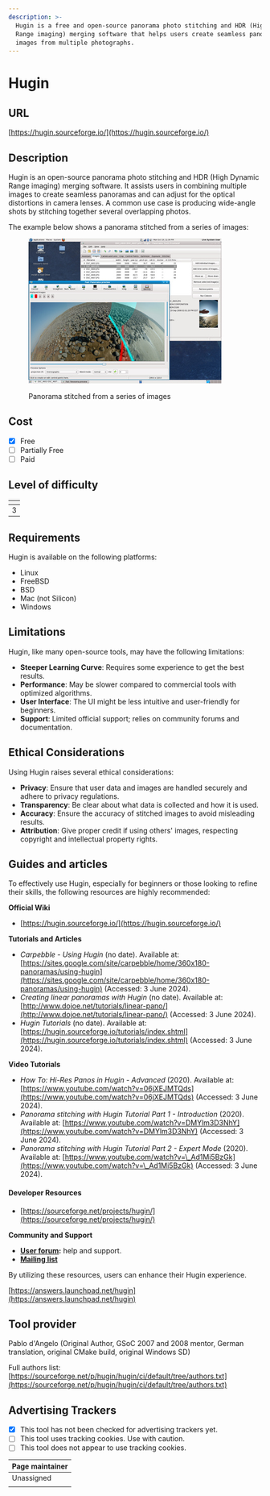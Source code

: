 ```yaml
---
description: >-
  Hugin is a free and open-source panorama photo stitching and HDR (High Dynamic
  Range imaging) merging software that helps users create seamless panoramic
  images from multiple photographs.
---
```


# Hugin

## URL

[https://hugin.sourceforge.io/](https://hugin.sourceforge.io/)

## Description

Hugin is an open-source panorama photo stitching and HDR (High Dynamic Range imaging) merging software. It assists users in combining multiple images to create seamless panoramas and can adjust for the optical distortions in camera lenses. A common use case is producing wide-angle shots by stitching together several overlapping photos.

The example below shows a panorama stitched from a series of images:

<figure><img src=".gitbook/assets/image (1).png" alt="Screenshot of user interface showing rocky panorama stitched from a series of images"><figcaption><p>Panorama stitched from a series of images</p></figcaption></figure>

## Cost

* [x] Free
* [ ] Partially Free
* [ ] Paid

## Level of difficulty

<table><thead><tr><th data-type="rating" data-max="5"></th></tr></thead><tbody><tr><td>3</td></tr></tbody></table>

## Requirements

Hugin is available on the following platforms:

* Linux&#x20;
* FreeBSD
* BSD
* Mac (not Silicon)
* Windows

## Limitations

Hugin, like many open-source tools, may have the following limitations:

* **Steeper Learning Curve**: Requires some experience to get the best results.
* **Performance**: May be slower compared to commercial tools with optimized algorithms.
* **User Interface**: The UI might be less intuitive and user-friendly for beginners.
* **Support**: Limited official support; relies on community forums and documentation.

## Ethical Considerations

Using Hugin raises several ethical considerations:

* **Privacy**: Ensure that user data and images are handled securely and adhere to privacy regulations.
* **Transparency**: Be clear about what data is collected and how it is used.
* **Accuracy**: Ensure the accuracy of stitched images to avoid misleading results.
* **Attribution**: Give proper credit if using others' images, respecting copyright and intellectual property rights.

## Guides and articles

To effectively use Hugin, especially for beginners or those looking to refine their skills, the following resources are highly recommended:

**Official Wiki**&#x20;

* [https://hugin.sourceforge.io/](https://hugin.sourceforge.io/)

**Tutorials and Articles**

* _Carpebble - Using Hugin_ (no date). Available at: [https://sites.google.com/site/carpebble/home/360x180-panoramas/using-hugin](https://sites.google.com/site/carpebble/home/360x180-panoramas/using-hugin) (Accessed: 3 June 2024).
* _Creating linear panoramas with Hugin_ (no date). Available at: [http://www.dojoe.net/tutorials/linear-pano/](http://www.dojoe.net/tutorials/linear-pano/) (Accessed: 3 June 2024).
* _Hugin Tutorials_ (no date). Available at: [https://hugin.sourceforge.io/tutorials/index.shtml](https://hugin.sourceforge.io/tutorials/index.shtml) (Accessed: 3 June 2024).

**Video Tutorials**

* _How To: Hi-Res Panos in Hugin - Advanced_ (2020). Available at: [https://www.youtube.com/watch?v=06jXEJMTQds](https://www.youtube.com/watch?v=06jXEJMTQds) (Accessed: 3 June 2024).
* _Panorama stitching with Hugin Tutorial Part 1 - Introduction_ (2020). Available at: [https://www.youtube.com/watch?v=DMYlm3D3NhY](https://www.youtube.com/watch?v=DMYlm3D3NhY) (Accessed: 3 June 2024).
* _Panorama stitching with Hugin Tutorial Part 2 - Expert Mode_ (2020). Available at: [https://www.youtube.com/watch?v=\_Ad1Mi5BzGk](https://www.youtube.com/watch?v=\_Ad1Mi5BzGk) (Accessed: 3 June 2024).

#### Developer Resources

* [https://sourceforge.net/projects/hugin/](https://sourceforge.net/projects/hugin/)

**Community and Support**

* [**User forum**](https://answers.launchpad.net/hugin)**:** help and support.
* [**Mailing list**](https://sourceforge.net/p/hugin/mailman/)

By utilizing these resources, users can enhance their Hugin experience.

[https://answers.launchpad.net/hugin](https://answers.launchpad.net/hugin)

## Tool provider

Pablo d'Angelo (Original Author, GSoC 2007 and 2008 mentor, German translation, original CMake build, original Windows SD)

Full authors list: [https://sourceforge.net/p/hugin/hugin/ci/default/tree/authors.txt](https://sourceforge.net/p/hugin/hugin/ci/default/tree/authors.txt)

## Advertising Trackers

* [x] This tool has not been checked for advertising trackers yet.
* [ ] This tool uses tracking cookies. Use with caution.
* [ ] This tool does not appear to use tracking cookies.

| Page maintainer |
| --------------- |
| Unassigned      |
|                 |
